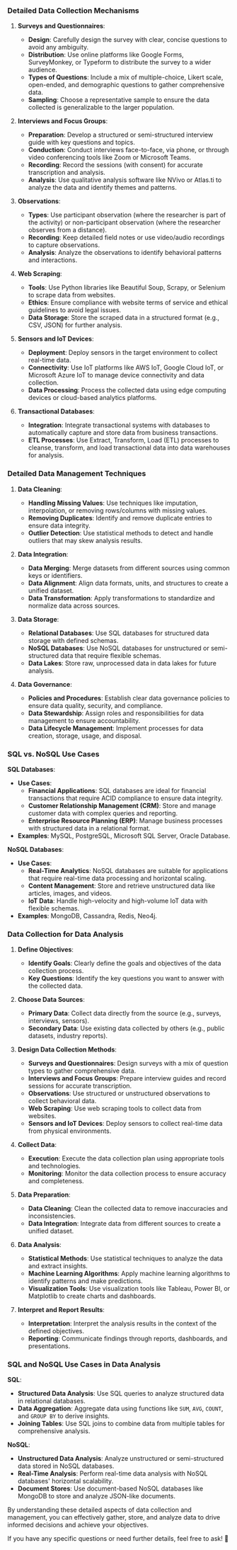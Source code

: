 

### Detailed Data Collection Mechanisms

1. **Surveys and Questionnaires**:
   - **Design**: Carefully design the survey with clear, concise questions to avoid any ambiguity.
   - **Distribution**: Use online platforms like Google Forms, SurveyMonkey, or Typeform to distribute the survey to a wider audience.
   - **Types of Questions**: Include a mix of multiple-choice, Likert scale, open-ended, and demographic questions to gather comprehensive data.
   - **Sampling**: Choose a representative sample to ensure the data collected is generalizable to the larger population.

2. **Interviews and Focus Groups**:
   - **Preparation**: Develop a structured or semi-structured interview guide with key questions and topics.
   - **Conduction**: Conduct interviews face-to-face, via phone, or through video conferencing tools like Zoom or Microsoft Teams.
   - **Recording**: Record the sessions (with consent) for accurate transcription and analysis.
   - **Analysis**: Use qualitative analysis software like NVivo or Atlas.ti to analyze the data and identify themes and patterns.

3. **Observations**:
   - **Types**: Use participant observation (where the researcher is part of the activity) or non-participant observation (where the researcher observes from a distance).
   - **Recording**: Keep detailed field notes or use video/audio recordings to capture observations.
   - **Analysis**: Analyze the observations to identify behavioral patterns and interactions.

4. **Web Scraping**:
   - **Tools**: Use Python libraries like Beautiful Soup, Scrapy, or Selenium to scrape data from websites.
   - **Ethics**: Ensure compliance with website terms of service and ethical guidelines to avoid legal issues.
   - **Data Storage**: Store the scraped data in a structured format (e.g., CSV, JSON) for further analysis.

5. **Sensors and IoT Devices**:
   - **Deployment**: Deploy sensors in the target environment to collect real-time data.
   - **Connectivity**: Use IoT platforms like AWS IoT, Google Cloud IoT, or Microsoft Azure IoT to manage device connectivity and data collection.
   - **Data Processing**: Process the collected data using edge computing devices or cloud-based analytics platforms.

6. **Transactional Databases**:
   - **Integration**: Integrate transactional systems with databases to automatically capture and store data from business transactions.
   - **ETL Processes**: Use Extract, Transform, Load (ETL) processes to cleanse, transform, and load transactional data into data warehouses for analysis.

### Detailed Data Management Techniques

1. **Data Cleaning**:
   - **Handling Missing Values**: Use techniques like imputation, interpolation, or removing rows/columns with missing values.
   - **Removing Duplicates**: Identify and remove duplicate entries to ensure data integrity.
   - **Outlier Detection**: Use statistical methods to detect and handle outliers that may skew analysis results.

2. **Data Integration**:
   - **Data Merging**: Merge datasets from different sources using common keys or identifiers.
   - **Data Alignment**: Align data formats, units, and structures to create a unified dataset.
   - **Data Transformation**: Apply transformations to standardize and normalize data across sources.

3. **Data Storage**:
   - **Relational Databases**: Use SQL databases for structured data storage with defined schemas.
   - **NoSQL Databases**: Use NoSQL databases for unstructured or semi-structured data that require flexible schemas.
   - **Data Lakes**: Store raw, unprocessed data in data lakes for future analysis.

4. **Data Governance**:
   - **Policies and Procedures**: Establish clear data governance policies to ensure data quality, security, and compliance.
   - **Data Stewardship**: Assign roles and responsibilities for data management to ensure accountability.
   - **Data Lifecycle Management**: Implement processes for data creation, storage, usage, and disposal.

### SQL vs. NoSQL Use Cases

**SQL Databases**:
- **Use Cases**:
  - **Financial Applications**: SQL databases are ideal for financial transactions that require ACID compliance to ensure data integrity.
  - **Customer Relationship Management (CRM)**: Store and manage customer data with complex queries and reporting.
  - **Enterprise Resource Planning (ERP)**: Manage business processes with structured data in a relational format.
- **Examples**: MySQL, PostgreSQL, Microsoft SQL Server, Oracle Database.

**NoSQL Databases**:
- **Use Cases**:
  - **Real-Time Analytics**: NoSQL databases are suitable for applications that require real-time data processing and horizontal scaling.
  - **Content Management**: Store and retrieve unstructured data like articles, images, and videos.
  - **IoT Data**: Handle high-velocity and high-volume IoT data with flexible schemas.
- **Examples**: MongoDB, Cassandra, Redis, Neo4j.

### Data Collection for Data Analysis

1. **Define Objectives**:
   - **Identify Goals**: Clearly define the goals and objectives of the data collection process.
   - **Key Questions**: Identify the key questions you want to answer with the collected data.

2. **Choose Data Sources**:
   - **Primary Data**: Collect data directly from the source (e.g., surveys, interviews, sensors).
   - **Secondary Data**: Use existing data collected by others (e.g., public datasets, industry reports).

3. **Design Data Collection Methods**:
   - **Surveys and Questionnaires**: Design surveys with a mix of question types to gather comprehensive data.
   - **Interviews and Focus Groups**: Prepare interview guides and record sessions for accurate transcription.
   - **Observations**: Use structured or unstructured observations to collect behavioral data.
   - **Web Scraping**: Use web scraping tools to collect data from websites.
   - **Sensors and IoT Devices**: Deploy sensors to collect real-time data from physical environments.

4. **Collect Data**:
   - **Execution**: Execute the data collection plan using appropriate tools and technologies.
   - **Monitoring**: Monitor the data collection process to ensure accuracy and completeness.

5. **Data Preparation**:
   - **Data Cleaning**: Clean the collected data to remove inaccuracies and inconsistencies.
   - **Data Integration**: Integrate data from different sources to create a unified dataset.

6. **Data Analysis**:
   - **Statistical Methods**: Use statistical techniques to analyze the data and extract insights.
   - **Machine Learning Algorithms**: Apply machine learning algorithms to identify patterns and make predictions.
   - **Visualization Tools**: Use visualization tools like Tableau, Power BI, or Matplotlib to create charts and dashboards.

7. **Interpret and Report Results**:
   - **Interpretation**: Interpret the analysis results in the context of the defined objectives.
   - **Reporting**: Communicate findings through reports, dashboards, and presentations.

### SQL and NoSQL Use Cases in Data Analysis

**SQL**:
- **Structured Data Analysis**: Use SQL queries to analyze structured data in relational databases.
- **Data Aggregation**: Aggregate data using functions like `SUM`, `AVG`, `COUNT`, and `GROUP BY` to derive insights.
- **Joining Tables**: Use SQL joins to combine data from multiple tables for comprehensive analysis.

**NoSQL**:
- **Unstructured Data Analysis**: Analyze unstructured or semi-structured data stored in NoSQL databases.
- **Real-Time Analysis**: Perform real-time data analysis with NoSQL databases' horizontal scalability.
- **Document Stores**: Use document-based NoSQL databases like MongoDB to store and analyze JSON-like documents.

By understanding these detailed aspects of data collection and management, you can effectively gather, store, and analyze data to drive informed decisions and achieve your objectives.

If you have any specific questions or need further details, feel free to ask! 🚀